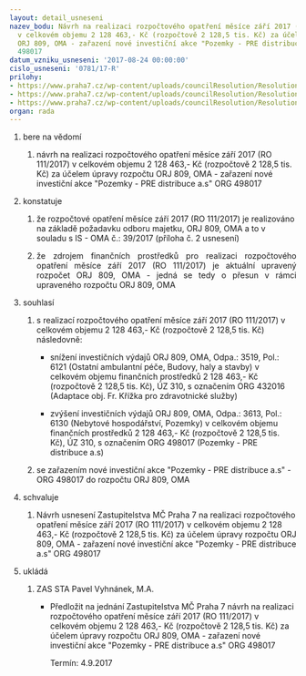 ```yaml
---
layout: detail_usneseni
nazev_bodu: Návrh na realizaci rozpočtového opatření měsíce září 2017 (RO 111/2017)
  v celkovém objemu 2 128 463,- Kč (rozpočtově 2 128,5 tis. Kč) za účelem úpravy rozpočtu
  ORJ 809, OMA - zařazení nové investiční akce "Pozemky - PRE distribuce a.s" ORG
  498017
datum_vzniku_usneseni: '2017-08-24 00:00:00'
cislo_usneseni: '0781/17-R'
prilohy:
- https://www.praha7.cz/wp-content/uploads/councilResolution/Resolutions/29425/export/Duvodovazprava~239442.docx
- https://www.praha7.cz/wp-content/uploads/councilResolution/Resolutions/29425/export/IS_OMA_Pozemky_PRE_Pozadaveknarozpoctoveopatreni~239441.docx
- https://www.praha7.cz/wp-content/uploads/councilResolution/Resolutions/29425/export/export~295397.pdf
organ: rada
---
```

<ol class="urzList_view" id="urzList">
<li id="" class="urzClass1"><span name="1">bere na vědomí</span> 
<ol class="urzOlClass">
<li id="" class="urzClass2" style="TEXT-ALIGN: left"><span><p>návrh na realizaci rozpočtového opatření měsíce září 2017 (RO 111/2017) v celkovém objemu 2 128 463,- Kč (rozpočtově 2 128,5 tis. Kč) za účelem úpravy rozpočtu ORJ 809, OMA - zařazení nové investiční akce "Pozemky - PRE distribuce a.s" ORG 498017</p></span></li></ol></li>
<li id="" class="urzClass1"><span name="6">konstatuje</span> 
<ol id="" class="urzOlClass">
<li id="" class="urzClass2" style="TEXT-ALIGN: left"><span><p>že rozpočtové opatření měsíce září 2017 (RO 111/2017)&nbsp;je realizováno na základě požadavku odboru majetku, ORJ 809, OMA a to v souladu s IS - OMA č.: 39/2017 (příloha č. 2 usnesení)</p></span></li>
<li id="" class="urzClass2" style="TEXT-ALIGN: justify"><span><p style="TEXT-ALIGN: justify" data-mce-style="text-align: justify;">že zdrojem finančních prostředků pro realizaci rozpočtového opatření měsíce září 2017 (RO 111/2017) je aktuální upravený rozpočet ORJ 809, OMA - jedná se tedy o přesun v rámci upraveného rozpočtu ORJ 809, OMA<br></p></span></li>
</ol></li>
<li id="" class="urzClass1"><span name="26">souhlasí</span> 
<ol id="" class="urzOlClass">
<li id="" class="urzClass2" style="TEXT-ALIGN: left"><span><p>s realizací rozpočtového opatření&nbsp;měsíce září 2017 (RO 111/2017) v celkovém objemu&nbsp;2 128 463,- Kč (rozpočtově 2 128,5 tis. Kč) následovně:</p></span>
<ul id="" class="urzUlClass">
<li id="" class="urzClass3" style="TEXT-ALIGN: left"><span><p>snížení investičních výdajů ORJ 809, OMA, Odpa.: 3519, Pol.: 6121 (Ostatní ambulantní péče, Budovy, haly a stavby) v celkovém objemu finančních prostředků 2 128 463,- Kč (rozpočtově 2 128,5 tis. Kč), ÚZ 310, s označením ORG 432016 (Adaptace obj. Fr. Křížka pro zdravotnické služby)<br></p></span></li><li style="text-align: left;" id="" class="urzClass3"><span><p>zvýšení investičních výdajů ORJ 809, OMA, Odpa.: 3613, Pol.: 6130 (Nebytové hospodářství, Pozemky) v celkovém objemu finančních prostředků 2 128 463,- Kč (rozpočtově 2 128,5 tis. Kč), ÚZ 310, s označením ORG 498017 (Pozemky - PRE distribuce a.s)<br></p></span></li>
</ul></li><li style="text-align: left;" id="" class="urzClass2"><span><p>se zařazením nové investiční akce "Pozemky - PRE distribuce a.s" - ORG 498017 do rozpočtu ORJ 809, OMA</p></span></li>
</ol></li>
<li id="" class="urzClass1"><span name="24">schvaluje</span><ol class="urzOlClass"><li style="text-align: left;" id="" class="urzClass2"><span><p>Návrh usnesení Zastupitelstva MČ Praha 7 na realizaci rozpočtového opatření měsíce září 2017 (RO 111/2017) v celkovém objemu 2 128 463,- Kč (rozpočtově 2 128,5 tis. Kč) za účelem úpravy rozpočtu ORJ 809, OMA - zařazení nové investiční akce "Pozemky - PRE distribuce a.s" ORG 498017</p></span></li></ol></li><li class="urzClass1" id="urzUkoly"><span name="1">ukládá</span><ol class="urzOlClass"><li class="urzClass2"><span><p>ZAS STA Pavel Vyhnánek, M.A.</p></span><ul class="urzUlClass"><li class="urzClass3"><span><p>Předložit na jednání Zastupitelstva MČ Praha 7 návrh na realizaci rozpočtového opatření měsíce září 2017 (RO 111/2017) v celkovém objemu 2 128 463,- Kč (rozpočtově 2 128,5 tis. Kč) za účelem úpravy rozpočtu ORJ 809, OMA - zařazení nové investiční akce "Pozemky - PRE distribuce a.s" ORG 498017</p></span><span class="urzUkolTermin">  Termín:&nbsp;4.9.2017</span></li></ul></li></ol></li></ol>